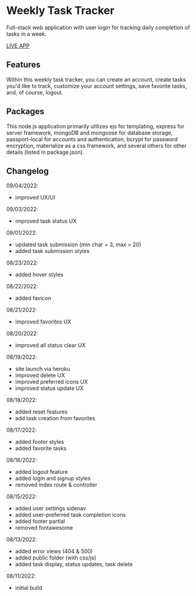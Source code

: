 # Weekly Task Tracker

Full-stack web application with user login for tracking daily completion of tasks in a week.

[LIVE APP](https://weekly-task-tracker.herokuapp.com/ "Weekly Task Tracker")

## Features

Within this weekly task tracker, you can create an account, create tasks you'd like to track, customize your account settings, save favorite tasks, and, of course, logout. 

## Packages

This node.js application primarily utilizes ejs for templating, express for server framework, mongoDB and mongoose for database storage, passport-local for accounts and authentication, bcrypt for password encryption, materialize as a css framework, and several others for other details (listed in package.json).

## Changelog

09/04/2022:

- improved UX/UI

09/03/2022:

- improved task status UX

09/01/2022:

- updated task submission (min char = 3, max = 20)
- added task submission styles

08/23/2022:

- added hover styles

08/22/2022:

- added favicon

08/21/2022:

- improved favorites UX

08/20/2022:

- improved all status clear UX

08/19/2022:

- site launch via heroku
- improved delete UX
- improved preferred icons UX
- improved status update UX

08/18/2022:

- added reset features
- add task creation from favorites

08/17/2022:

- added footer styles
- added favorite tasks

08/16/2022:

- added logout feature
- added login and signup styles
- removed index route & controller

08/15/2022:

- added user settings sidenav
- added user-preferred task completion icons
- added footer partial
- removed fontawesome

08/13/2022:

- added error views (404 & 500)
- added public folder (with css/js)
- added task display, status updates, task delete

08/11/2022:

- initial build